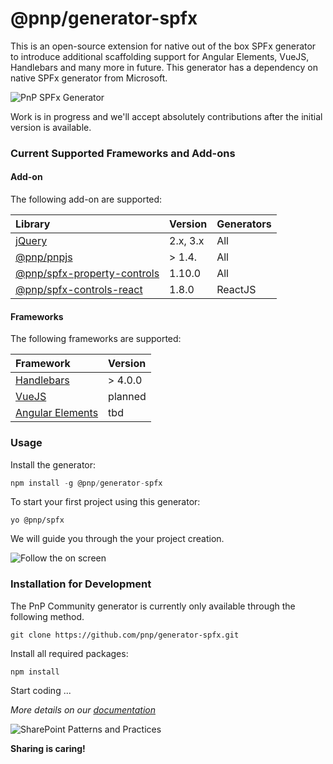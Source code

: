 # @pnp/generator-spfx

This is an open-source extension for native out of the box SPFx generator to introduce additional scaffolding support for Angular Elements, VueJS, Handlebars  and many more in future. This generator has a dependency on native SPFx generator from Microsoft.

![PnP SPFx Generator](https://pnp.github.io/generator-spfx/assets/pnpspfx-title.png)

Work is in progress and we'll accept absolutely contributions after the initial version is available.

### Current Supported Frameworks and Add-ons

#### Add-on

The following add-on are supported:

| Library | Version | Generators |
|:--|:--|:--|
| [jQuery](http://jquery.com) | 2.x, 3.x | All |
| [@pnp/pnpjs](https://github.com/pnp/pnpjs) | > 1.4. | All |
| [@pnp/spfx-property-controls](https://github.com/SharePoint/sp-dev-fx-property-controls) | 1.10.0 | All |
| [@pnp/spfx-controls-react](https://github.com/SharePoint/sp-dev-fx-controls-react/) | 1.8.0 | ReactJS |


#### Frameworks

The following frameworks are supported:

| Framework | Version |
|:--|:--|
| [Handlebars](http://handlebarsjs.com) | > 4.0.0 |
| [VueJS](https://vuejs.org) | planned |
| [Angular Elements](https://angular.io/guide/elements) | tbd |


### Usage

Install the generator:

```js
npm install -g @pnp/generator-spfx
```

To start your first project using this generator:

```
yo @pnp/spfx
```

We will guide you through the your project creation.

![Follow the  on screen](https://pnp.github.io/generator-spfx/assets/yo-running.png)

### Installation for Development

The PnP Community generator is currently only available through the following method.

```
git clone https://github.com/pnp/generator-spfx.git
```

Install all required packages:

```
npm install
```

Start coding ...

*More details on our [documentation](https://pnp.github.io/generator-spfx/)*


![SharePoint Patterns and Practices](https://devoffice.blob.core.windows.net/media/Default/PnP/pnplogoblue.png)

**Sharing is caring!**
